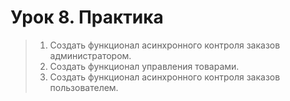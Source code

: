 # Урок 8. Практика

> 1. Создать функционал асинхронного контроля заказов администратором.
> 2. Создать функционал управления товарами.
> 3. Создать функционал асинхронного контроля заказов пользователем.
